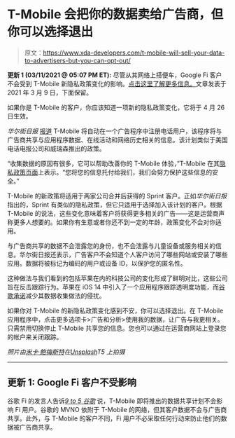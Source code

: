 # T-Mobile 会把你的数据卖给广告商，但你可以选择退出

> 原文：<https://www.xda-developers.com/t-mobile-will-sell-your-data-to-advertisers-but-you-can-opt-out/>

**更新 1 (03/11/2021 @ 05:07 PM ET):** 尽管从其网络上搭便车，Google Fi 客户不会受到 T-Mobile 新隐私政策变化的影响。[点击这里了解更多信息。](#update1)文章发表于 2021 年 3 月 9 日，下面保留。

如果你是 T-Mobile 的客户，你应该知道一项新的隐私政策变化，它将于 4 月 26 日生效。

*华尔街日报* [报道](https://www.wsj.com/articles/t-mobile-to-step-up-ad-targeting-of-cellphone-customers-11615285803?mod=djemalertNEWS) T-Mobile 将自动在一个广告程序中注册电话用户，该程序将与广告商共享与应用程序数据、在线活动和网络历史相关的信息。该计划类似于美国电话电报公司和威瑞森推出的政策。

“收集数据的原因有很多，它可以帮助改善你的 T-Mobile 体验，”T-Mobile 在其[隐私政策页面](https://www.t-mobile.com/privacy-center/take-control-of-your-data)上表示。“您将您的信息托付给我们，我们会努力保护这些信息的安全。”

T-Mobile 的新政策将适用于两家公司合并后获得的 Sprint 客户。正如*华尔街日报*指出的，Sprint 有类似的隐私政策，但它只适用于选择加入该计划的客户。根据 T-Mobile 的说法，这些变化意味着客户将获得更多相关的广告——这是运营商声称更多人想要的。如果你有生意或者你还不到一定的年龄，政策变化不会对你适用。

与广告商共享的数据不会泄露您的身份，也不会泄露与儿童设备或服务相关的信息。华尔街日报还表示，广告客户不会知道个人客户访问了哪些网站或安装了哪些应用。数据将被标记为编码的用户或设备 ID，以保护您的匿名性。

这种做法与我们看到的包括苹果在内的科技公司的变化形成了鲜明对比，这些公司旨在反击跟踪行为。苹果在 iOS 14 中引入了一个应用程序跟踪透明度功能，而[谷歌承诺](https://www.xda-developers.com/google-vows-not-to-use-new-tracking-tech-after-replacing-cookies/)减少其数据收集做法的侵扰。

如果你对 T-Mobile 的新隐私政策变化感到不安，你可以选择退出。在 T-Mobile 应用程序中，点击更多选项卡>广告和分析>使用我的数据，让广告与我更相关。只需禁用切换停止 T-Mobile 共享您的信息。您也可以通过在运营商网站上登录您的帐户来关闭跟踪。

*照片由[米卡·鲍梅斯特](https://unsplash.com/@mbaumi?utm_source=unsplash&utm_medium=referral&utm_content=creditCopyText)在[Unsplash](/s/photos/t-mobile?utm_source=unsplash&utm_medium=referral&utm_content=creditCopyText)T5 上拍摄*

* * *

## 更新 1: Google Fi 客户不受影响

谷歌 Fi 的发言人告诉[*9 to 5 谷歌*](https://9to5google.com/2021/03/10/google-fi-t-mobile-data/#more-412300) 说，T-Mobile 即将推出的数据共享计划不会影响 Fi 用户。谷歌的 MVNO 依附于 T-Mobile 的网络，但其客户数据不会与广告商共享。此外，与 T-Mobile 的客户不同，Fi 用户不必采取任何行动来防止他们的数据被广告商共享。
